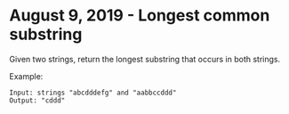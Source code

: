 # August 9, 2019 - Longest common substring

Given two strings, return the longest substring that occurs in both strings.

Example:
```
Input: strings "abcdddefg" and "aabbccddd"
Output: "cddd"
```
